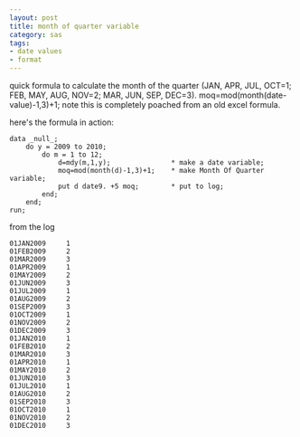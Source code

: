 ```yaml
---
layout: post
title: month of quarter variable
category: sas
tags:
- date values
- format
---
```


quick formula to calculate the month of the quarter (JAN, APR, JUL, OCT=1; FEB, MAY, AUG, NOV=2; MAR, JUN, SEP, DEC=3). moq=mod(month(date- value)-1,3)+1; note this is completely poached from an old excel formula.

<!--more-->

here's the formula in action:

    data _null_;
        do y = 2009 to 2010;
            do m = 1 to 12;
                d=mdy(m,1,y);               * make a date variable;
                moq=mod(month(d)-1,3)+1;    * make Month Of Quarter variable;
                put d date9. +5 moq;        * put to log;
            end;
        end;
    run;

from the log

    01JAN2009     1
    01FEB2009     2
    01MAR2009     3
    01APR2009     1
    01MAY2009     2
    01JUN2009     3
    01JUL2009     1
    01AUG2009     2
    01SEP2009     3
    01OCT2009     1
    01NOV2009     2
    01DEC2009     3
    01JAN2010     1
    01FEB2010     2
    01MAR2010     3
    01APR2010     1
    01MAY2010     2
    01JUN2010     3
    01JUL2010     1
    01AUG2010     2
    01SEP2010     3
    01OCT2010     1
    01NOV2010     2
    01DEC2010     3
